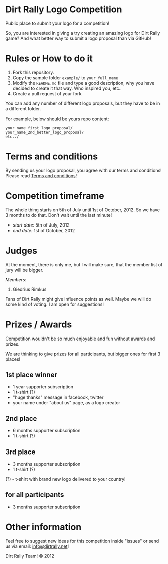 # Dirt Rally Logo Competition

Public place to submit your logo for a competition!

So, you are interested in giving a try creating an amazing logo for Dirt Rally game? And what better way to submit a logo proposal than via GitHub!

# Rules or How to do it

1. Fork this repository.
2. Copy the sample folder `example/` to `your_full_name`
3. Modify the `README.md` file and type a good description, why you have decided to create it that way. Who inspired you, etc.. 
4. Create a pull request of your fork.

You can add any number of different logo proposals, but they have to be in a different folder.

For example, below should be yours repo content:

```
your_name_first_logo_proposal/
your_name_2nd_better_logo_proposal/
etc../
```

# Terms and conditions
By sending us your logo proposal, you agree with our terms and conditions! Please read [Terms and conditions](terms_and_conditions.md)!

# Competition timeframe
The whole thing starts on 5th of July until 1st of October, 2012. So we have 3 months to do that. Don't wait until the last minute!

- *start date:* 5th of July, 2012
- *end date:* 1st of October, 2012

# Judges
At the moment, there is only me, but I will make sure, that the member list of jury will be bigger.

*Members:*

1. Giedrius Rimkus

Fans of Dirt Rally might give influence points as well. Maybe we will do some kind of voting. I am open for suggestions!

# Prizes / Awards
Competition wouldn't be so much enjoyable and fun without awards and prizes.

We are thinking to give prizes for all participants, but bigger ones for first 3 places!

## 1st place winner
* 1 year supporter subscription
* 1 t-shirt (?)
* "huge thanks" message in facebook, twitter
* your name under "about us" page, as a logo creator

## 2nd place
* 6 months supporter subscription
* 1 t-shirt (?)

## 3rd place
* 3 months supporter subscription
* 1 t-shirt (?)

(?) - t-shirt with brand new logo delivered to your country!

## for all participants
* 3 months supporter subscription

# Other information
Feel free to suggest new ideas for this competition inside "issues" or send us via email: info@dirtrally.net!

Dirt Rally Team!
&copy; 2012
